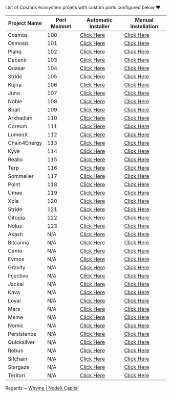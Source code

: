 List of Cosmos ecosystem projets with custom ports configured below ❤



| Project Name | Port Mainnet | Automatic Installer               | Manual Installation|
|--------------|--------------|-----------------------------------|--------------------|
| Cosmos       | 100          | [Click Here](./cosmos/README.md)  |[Click Here](https://nodexcapital.com/mainnet)|
| Osmosis      | 101          | [Click Here](./osmosis/README.md) |[Click Here](https://nodexcapital.com/mainnet)|
| Planq        | 102          | [Click Here](./planq/README.md)   |[Click Here](https://nodexcapital.com/mainnet)|
| Decentr      | 103          | [Click Here](./decentr/README.md) |[Click Here](https://nodexcapital.com/mainnet)|
| Quasar       | 104          | [Click Here](./quasar/README.md)  |[Click Here](https://nodexcapital.com/mainnet)|
| Stride       | 105          | [Click Here](./stride/README.md)  |[Click Here](https://nodexcapital.com/mainnet)|
| Kujira       | 106          | [Click Here](./kujira/README.md)  |[Click Here](https://nodexcapital.com/mainnet)|
| Juno         | 107          | [Click Here](./juno/README.md)    |[Click Here](https://nodexcapital.com/mainnet)|
| Noble        | 108          | [Click Here](./noble/README.md)   |[Click Here](https://nodexcapital.com/mainnet)|
| 8ball        | 109          | [Click Here](./8ball/README.md)   |[Click Here](https://nodexcapital.com/mainnet)|
| Arkhadian    | 110          | [Click Here](./arkhadian/README.md)|[Click Here](https://nodexcapital.com/mainnet)|
| Coreum       | 111          | [Click Here](./coreum/README.md)  |[Click Here](https://nodexcapital.com/mainnet)|
| LumenX       | 112          | [Click Here](./lumenx/README.md)  |[Click Here](https://nodexcapital.com/mainnet)|
| Chain4Energy | 113          | [Click Here](./4energy/README.md) |[Click Here](https://nodexcapital.com/mainnet)|
| Kyve         | 114          | [Click Here](./kyve/README.md)    |[Click Here](https://nodexcapital.com/mainnet)|
| Realio       | 115          | [Click Here](./realio/README.md)   |[Click Here](https://nodexcapital.com/mainnet)|
| Terp         | 116          | [Click Here](./terp/README.md)   |[Click Here](https://nodexcapital.com/mainnet)|
| Sommelier    | 117          | [Click Here](./sommelier/README.md)  |[Click Here](https://nodexcapital.com/mainnet)|
| Point        | 118          | [Click Here](./point/README.md)    |[Click Here](https://nodexcapital.com/mainnet)|
| Umee         | 119          | [Click Here](./umee/README.md)    |[Click Here](https://nodexcapital.com/mainnet)|
| Xpla         | 120          | [Click Here](./xpla/README.md)    |[Click Here](https://nodexcapital.com/mainnet)|
| Stride       | 121          | [Click Here](./stride/README.md)   |[Click Here](https://nodexcapital.com/mainnet)|
| Gitopia      | 122          | [Click Here](./gitopia/README.md)   |[Click Here](https://nodexcapital.com/mainnet)|
| Nolus        | 123          | [Click Here](./nolus/README.md)   |[Click Here](https://nodexcapital.com/mainnet)|
| Akash        | N/A          | [Click Here](./akash/README.md)   |[Click Here](https://nodexcapital.com/mainnet)|
| Bitcanna     | N/A          | [Click Here](./bitcanna/README.md)|[Click Here](https://nodexcapital.com/mainnet)|    
| Canto        | N/A          | [Click Here](./canto/README.md)   |[Click Here](https://nodexcapital.com/mainnet)|         
| Evmos        | N/A          | [Click Here](./evmos/README.md)   |[Click Here](https://nodexcapital.com/mainnet)|
| Gravity      | N/A          | [Click Here](./gravity/README.md) |[Click Here](https://nodexcapital.com/mainnet)|
| Injective    | N/A          | [Click Here](./injective/README.md)|[Click Here](https://nodexcapital.com/mainnet)|
| Jackal       | N/A          | [Click Here](./jackal/README.md)  |[Click Here](https://nodexcapital.com/mainnet)|
| Kava         | N/A          | [Click Here](./kava/README.md)    |[Click Here](https://nodexcapital.com/mainnet)|
| Loyal        | N/A          | [Click Here](./loyal/README.md)   |[Click Here](https://nodexcapital.com/mainnet)|
| Mars         | N/A          | [Click Here](./mars/README.md)    |[Click Here](https://nodexcapital.com/mainnet)|
| Meme         | N/A          | [Click Here](./meme/README.md)    |[Click Here](https://nodexcapital.com/mainnet)|
| Nomic        | N/A          | [Click Here](./nomic/README.md)   |[Click Here](https://nodexcapital.com/mainnet)|
| Persistence  | N/A          | [Click Here](./persistence/README.md)|[Click Here](https://nodexcapital.com/mainnet)|
| Quicksilver  | N/A          | [Click Here](./quicksilver/README.md)|[Click Here](https://nodexcapital.com/mainnet)|
| Rebus        | N/A          | [Click Here](./rebus/README.md)   |[Click Here](https://nodexcapital.com/mainnet)|
| Sifchain     | N/A          | [Click Here](./sifchain/README.md)|[Click Here](https://nodexcapital.com/mainnet)|
| Stargaze     | N/A          | [Click Here](./stargaze/README.md)|[Click Here](https://nodexcapital.com/mainnet)|
| Teritori     | N/A          | [Click Here](./teritori/README.md)|[Click Here](https://nodexcapital.com/mainnet)|




Regards ~ [Whyme | NodeX Capital](https://discord.com/users/928575843641479198)
